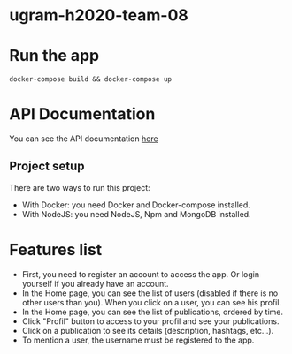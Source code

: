 # ugram-h2020-team-08

# Run the app

`docker-compose build && docker-compose up`

# API Documentation

You can see the API documentation [here](https://github.com/GLO3112-classrooms/ugram-h2020-team-08/wiki/API-Documentation)

## Project setup
There are two ways to run this project:
- With Docker: you need Docker and Docker-compose installed.
- With NodeJS: you need NodeJS, Npm and MongoDB installed.

# Features list

* First, you need to register an account to access the app. Or login yourself if you already have an account.
* In the Home page, you can see the list of users (disabled if there is no other users than you). When you click on a user, you can see his profil.
* In the Home page, you can see the list of publications, ordered by time.
* Click "Profil" button to access to your profil and see your publications.
* Click on a publication to see its details (description, hashtags, etc...).
* To mention a user, the username must be registered to the app.
